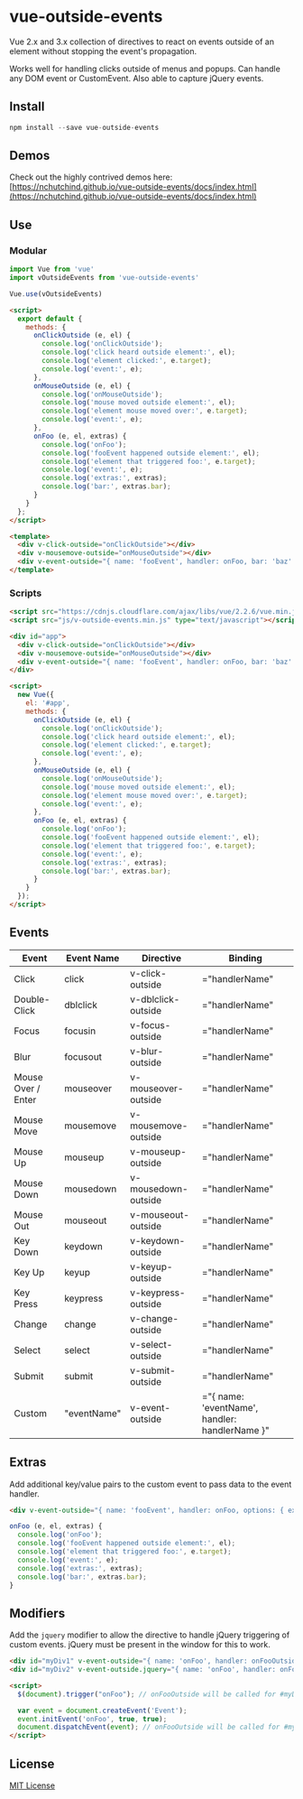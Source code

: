 # vue-outside-events

Vue 2.x and 3.x collection of directives to react on events outside of an element without stopping the event's propagation.

Works well for handling clicks outside of menus and popups. Can handle any DOM event or CustomEvent. Also able to capture jQuery events.

## Install
```js
npm install --save vue-outside-events
```

## Demos
Check out the highly contrived demos here: [https://nchutchind.github.io/vue-outside-events/docs/index.html](https://nchutchind.github.io/vue-outside-events/docs/index.html)

## Use

### Modular
```js
import Vue from 'vue'
import vOutsideEvents from 'vue-outside-events'

Vue.use(vOutsideEvents)
```

```html
<script>
  export default {
    methods: {
      onClickOutside (e, el) {
        console.log('onClickOutside');
        console.log('click heard outside element:', el);
        console.log('element clicked:', e.target);
        console.log('event:', e);
      },
      onMouseOutside (e, el) {
        console.log('onMouseOutside');
        console.log('mouse moved outside element:', el);
        console.log('element mouse moved over:', e.target);
        console.log('event:', e);
      },
      onFoo (e, el, extras) {
        console.log('onFoo');
        console.log('fooEvent happened outside element:', el);
        console.log('element that triggered foo:', e.target);
        console.log('event:', e);
        console.log('extras:', extras);
        console.log('bar:', extras.bar);
      }
    }
  };
</script>

<template>
  <div v-click-outside="onClickOutside"></div>
  <div v-mousemove-outside="onMouseOutside"></div>
  <div v-event-outside="{ name: 'fooEvent', handler: onFoo, bar: 'baz' }"></div>
</template>
```

### Scripts
```html
<script src="https://cdnjs.cloudflare.com/ajax/libs/vue/2.2.6/vue.min.js" type="text/javascript"></script>
<script src="js/v-outside-events.min.js" type="text/javascript"></script>

<div id="app">
  <div v-click-outside="onClickOutside"></div>
  <div v-mousemove-outside="onMouseOutside"></div>
  <div v-event-outside="{ name: 'fooEvent', handler: onFoo, bar: 'baz' }"></div>
</div>

<script>
  new Vue({
    el: '#app',
    methods: {
      onClickOutside (e, el) {
        console.log('onClickOutside');
        console.log('click heard outside element:', el);
        console.log('element clicked:', e.target);
        console.log('event:', e);
      },
      onMouseOutside (e, el) {
        console.log('onMouseOutside');
        console.log('mouse moved outside element:', el);
        console.log('element mouse moved over:', e.target);
        console.log('event:', e);
      },
      onFoo (e, el, extras) {
        console.log('onFoo');
        console.log('fooEvent happened outside element:', el);
        console.log('element that triggered foo:', e.target);
        console.log('event:', e);
        console.log('extras:', extras);
        console.log('bar:', extras.bar);
      }
    }
  });
</script>
```

## Events
| Event              | Event Name  | Directive            | Binding                                        |
| ------------------ | ----------- | -------------------- | ---------------------------------------------- |
| Click              | click       | v-click-outside      | ="handlerName"                                 |
| Double-Click       | dblclick    | v-dblclick-outside   | ="handlerName"                                 |
| Focus              | focusin     | v-focus-outside      | ="handlerName"                                 |
| Blur               | focusout    | v-blur-outside       | ="handlerName"                                 |
| Mouse Over / Enter | mouseover   | v-mouseover-outside  | ="handlerName"                                 |
| Mouse Move         | mousemove   | v-mousemove-outside  | ="handlerName"                                 |
| Mouse Up           | mouseup     | v-mouseup-outside    | ="handlerName"                                 |
| Mouse Down         | mousedown   | v-mousedown-outside  | ="handlerName"                                 |
| Mouse Out          | mouseout    | v-mouseout-outside   | ="handlerName"                                 |
| Key Down           | keydown     | v-keydown-outside    | ="handlerName"                                 |
| Key Up             | keyup       | v-keyup-outside      | ="handlerName"                                 |
| Key Press          | keypress    | v-keypress-outside   | ="handlerName"                                 |
| Change             | change      | v-change-outside     | ="handlerName"                                 |
| Select             | select      | v-select-outside     | ="handlerName"                                 |
| Submit             | submit      | v-submit-outside     | ="handlerName"                                 |
| Custom             | "eventName" | v-event-outside      | ="{ name: 'eventName', handler: handlerName }" |

## Extras
Add additional key/value pairs to the custom event to pass data to the event handler.

```html
<div v-event-outside="{ name: 'fooEvent', handler: onFoo, options: { extras: { bar: 'baz' }}}"></div>
```

```js
onFoo (e, el, extras) {
  console.log('onFoo');
  console.log('fooEvent happened outside element:', el);
  console.log('element that triggered foo:', e.target);
  console.log('event:', e);
  console.log('extras:', extras);
  console.log('bar:', extras.bar);
}
```

## Modifiers
Add the `jquery` modifier to allow the directive to handle jQuery triggering of custom events. jQuery must be present in the window for this to work.

```html
<div id="myDiv1" v-event-outside="{ name: 'onFoo', handler: onFooOutside }"></div>
<div id="myDiv2" v-event-outside.jquery="{ name: 'onFoo', handler: onFooOutside }"></div>

<script>
  $(document).trigger("onFoo"); // onFooOutside will be called for #myDiv2, but not #myDiv1

  var event = document.createEvent('Event');
  event.initEvent('onFoo', true, true);
  document.dispatchEvent(event); // onFooOutside will be called for #myDiv1 and #myDiv2
</script>
```

## License
[MIT License](https://github.com/nchutchind/vue-outside-events/blob/master/LICENSE)
